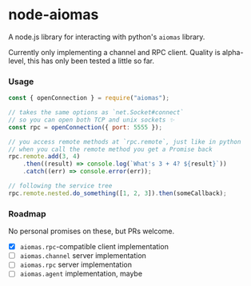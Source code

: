 # node-aiomas

A node.js library for interacting with python's `aiomas` library.

Currently only implementing a channel and RPC client.
Quality is alpha-level, this has only been tested a little so far.

### Usage

```js
const { openConnection } = require("aiomas");

// takes the same options as `net.Socket#connect`
// so you can open both TCP and unix sockets ✨
const rpc = openConnection({ port: 5555 });

// you access remote methods at `rpc.remote`, just like in python
// when you call the remote method you get a Promise back
rpc.remote.add(3, 4)
    .then((result) => console.log(`What's 3 + 4? ${result}`))
    .catch((err) => console.error(err));

// following the service tree
rpc.remote.nested.do_something([1, 2, 3]).then(someCallback);
```

### Roadmap

No personal promises on these, but PRs welcome.

- [x] `aiomas.rpc`-compatible client implementation
- [ ] `aiomas.channel` server implementation
- [ ] `aiomas.rpc` server implementation
- [ ] `aiomas.agent` implementation, maybe
